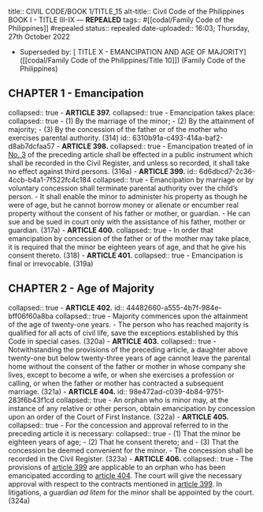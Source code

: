 title:: CIVIL CODE/BOOK 1/TITLE_15
alt-title:: Civil Code of the Philippines BOOK I - TITLE III-IX —  **REPEALED**
tags:: #[[codal/Family Code of the Philippines]] #repealed
status:: repealed
date-uploaded:: 16:03; Thursday, 27th October 2022

- Superseded by: [ TITLE X - EMANCIPATION AND AGE OF MAJORITY]([[codal/Family Code of the Philippines/Title 10]]) (Family Code of the Philippines)
## CHAPTER 1 - Emancipation
collapsed:: true
	- **ARTICLE 397.**
	  collapsed:: true
		- Emancipation takes place:
		  collapsed:: true
			- (1) By the marriage of the minor;
			- (2) By the attainment of majority;
			- (3) By the concession of the father or of the mother who exercises parental authority. (314)
			  id:: 6310b91a-c493-414a-baf2-d8ab7dcfaa57
	- **ARTICLE 398.**
	  collapsed:: true
		- Emancipation treated of in [No. 3](((6310b91a-c493-414a-baf2-d8ab7dcfaa57))) of the preceding article shall be effected in a public instrument which shall be recorded in the Civil Register, and unless so recorded, it shall take no effect against third persons. (316a)
	- **ARTICLE 399.**
	  id:: 6d6dbcd7-2c36-4ccb-b4a1-7f522fc4c184
	  collapsed:: true
		- Emancipation by marriage or by voluntary concession shall terminate parental authority over the child’s person.
		- It shall enable the minor to administer his property as though he were of age, but he cannot borrow money or alienate or encumber real property without the consent of his father or mother, or guardian.
		- He can sue and be sued in court only with the assistance of his father, mother or guardian. (317a)
	- **ARTICLE 400.**
	  collapsed:: true
		- In order that emancipation by concession of the father or of the mother may take place, it is required that the minor be eighteen years of age, and that he give his consent thereto. (318)
	- **ARTICLE 401.**
	  collapsed:: true
		- Emancipation is final or irrevocable. (319a)
## CHAPTER 2 - Age of Majority
collapsed:: true
	- **ARTICLE 402.**
	  id:: 44482660-a555-4b7f-984e-bff06f60a8ba
	  collapsed:: true
		- Majority commences upon the attainment of the age of twenty-one years.
		- The person who has reached majority is qualified for all acts of civil life, save the exceptions established by this Code in special cases. (320a)
	- **ARTICLE 403.**
	  collapsed:: true
		- Notwithstanding the provisions of the preceding article, a daughter above twenty-one but below twenty-three years of age cannot leave the parental home without the consent of the father or mother in whose company she lives, except to become a wife, or when she exercises a profession or calling, or when the father or mother has contracted a subsequent marriage. (321a)
	- **ARTICLE 404.**
	  id:: 98e472ad-c039-4b84-9751-283f6b43f1cd
	  collapsed:: true
		- An orphan who is minor may, at the instance of any relative or other person, obtain emancipation by concession upon an order of the Court of First Instance. (322a)
	- **ARTICLE 405.**
	  collapsed:: true
		- For the concession and approval referred to in the preceding article it is necessary:
		  collapsed:: true
			- (1) That the minor be eighteen years of age;
			- (2) That he consent thereto; and
			- (3) That the concession be deemed convenient for the minor.
		- The concession shall be recorded in the Civil Register. (323a)
	- **ARTICLE 406.**
	  collapsed:: true
		- The provisions of [article 399](((6d6dbcd7-2c36-4ccb-b4a1-7f522fc4c184))) are applicable to an orphan who has been emancipated according to [article 404](((98e472ad-c039-4b84-9751-283f6b43f1cd))). The court will give the necessary approval with respect to the contracts mentioned in [article 399](((6d6dbcd7-2c36-4ccb-b4a1-7f522fc4c184))). In litigations, a guardian *ad litem* for the minor shall be appointed by the court. (324a)